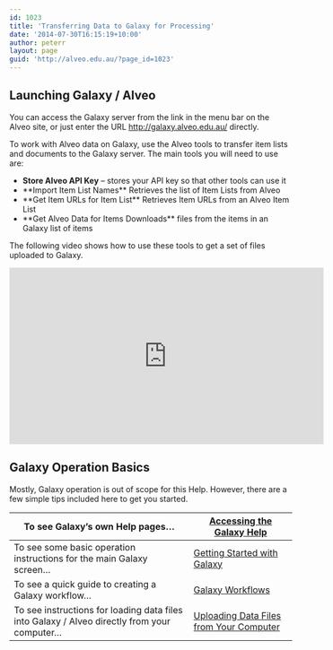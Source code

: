 ```yaml
---
id: 1023
title: 'Transferring Data to Galaxy for Processing'
date: '2014-07-30T16:15:19+10:00'
author: peterr
layout: page
guid: 'http://alveo.edu.au/?page_id=1023'
---
```


## **Launching Galaxy / Alveo**

You can access the Galaxy server from the link in the menu bar on the Alveo site, or just enter the URL http://galaxy.alveo.edu.au/ directly.

To work with Alveo data on Galaxy, use the Alveo tools to transfer item lists and documents to the Galaxy server. The main tools you will need to use are:

- **Store Alveo API Key** – stores your API key so that other tools can use it
- <div>**Import Item List Names** Retrieves the list of Item Lists from Alveo</div>
- <div>**Get Item URLs for Item List** Retrieves Item URLs from an Alveo Item List</div>
- <div>**Get Alveo Data for Items Downloads** files from the items in an Galaxy list of items</div>

The following video shows how to use these tools to get a set of files uploaded to Galaxy.

<iframe allowfullscreen="allowfullscreen" frameborder="0" height="315" loading="lazy" src="https://www.youtube.com/embed/x6BRBULjrWQ" width="560"></iframe>

## **Galaxy Operation Basics**

Mostly, Galaxy operation is out of scope for this Help. However, there are a few simple tips included here to get you started.

| To see Galaxy’s own Help pages… | [Accessing the Galaxy Help](http://alveo.edu.au/alveo-help/analysing-data/transferring-data-to-galaxy-for-processing/accessing-the-galaxy-help/ "Accessing the Galaxy Help") |
|---|---|
| To see some basic operation instructions for the main Galaxy screen… | [Getting Started with Galaxy](http://alveo.edu.au/alveo-help/analysing-data/transferring-data-to-galaxy-for-processing/getting-started-with-galaxy/ "Getting Started with Galaxy") |
| To see a quick guide to creating a Galaxy workflow… | [Galaxy Workflows](http://alveo.edu.au/alveo-help/analysing-data/transferring-data-to-galaxy-for-processing/galaxy-workflows/) |
| To see instructions for loading data files into Galaxy / Alveo directly from your computer… | [Uploading Data Files from Your Computer](http://alveo.edu.au/alveo-help/analysing-data/transferring-data-to-galaxy-for-processing/uploading-data-files-from-your-computer/) |